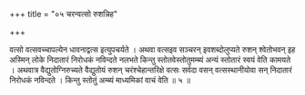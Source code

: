 +++
title = "०५ चरन्वत्सो रुशन्निह"

+++

वत्सो वत्सवच्चापल्येन धावनाद्वत्स इत्युपचर्यते । अथवा वत्सइव सञ्चरन् इवशब्दोलुप्यते रुशन् श्वेतोभवन् इह अस्मिन् लोके निदातारं निरोधकं नविन्दते नलभते किन्तु स्तोतवेस्तोतुमम्ब्यं अन्यं स्तोतारं स्वयं वेति कामयते । अथवात्र वैद्युतोग्निरुच्यते वैद्युतोयं रुशन् चरंश्चेहान्तरिक्षे वत्सः सर्वदा वसन् वत्सस्थानीयोवा सन् निदातारं निरोधकं नविन्दते । किन्तु स्तोतुं अम्ब्यं माध्यमिकां वाचं वेति ॥ ५ ॥
